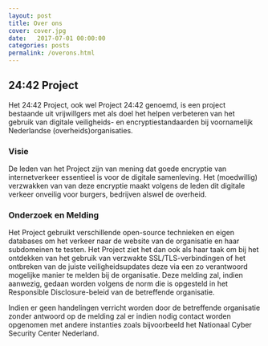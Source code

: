 ```yaml
---
layout: post
title: Over ons
cover: cover.jpg
date:   2017-07-01 00:00:00
categories: posts
permalink: /overons.html
---
```


## 24:42 Project
  
Het 24:42 Project, ook wel Project 24:42 genoemd, is een project bestaande uit vrijwillgers met als doel het helpen verbeteren van het gebruik van digitale veiligheids- en encryptiestandaarden bij voornamelijk Nederlandse (overheids)organisaties.

### Visie
  
De leden van het Project zijn van mening dat goede encryptie van internetverkeer essentieel is voor de digitale samenleving. Het (moedwillig) verzwakken van van deze encryptie maakt volgens de leden dit digitale verkeer onveilig voor burgers, bedrijven alswel de overheid.

### Onderzoek en Melding
  
Het Project gebruikt verschillende open-source technieken en eigen databases om het verkeer naar de website van de organisatie en haar subdomeinen te testen.
Het Project ziet het dan ook als haar taak om bij het ontdekken van het gebruik van verzwakte SSL/TLS-verbindingen of het ontbreken van de juiste veiligheidsupdates deze via een zo verantwoord mogelijke manier te melden bij de organisatie.
Deze melding zal, indien aanwezig, gedaan worden volgens de norm die is opgesteld in het Responsible Disclosure-beleid van de betreffende organisatie.
  
Indien er geen handelingen verricht worden door de betreffende organisatie zonder antwoord op de melding zal er indien nodig contact worden opgenomen met andere instanties zoals bijvoorbeeld het Nationaal Cyber Security Center Nederland.
